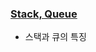 ### [Stack, Queue](https://github.com/heejung-gjt/tech-interview/blob/main/Structure/stack%20and%20queue.md)
- 스택과 큐의 특징       